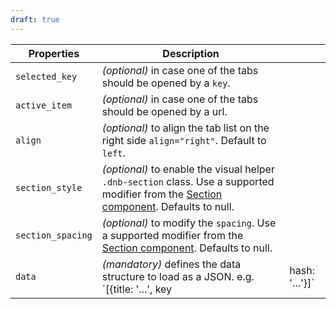 ```yaml
---
draft: true
---
```


| Properties        | Description                                                                                                                                                                       |     |
| ----------------- | --------------------------------------------------------------------------------------------------------------------------------------------------------------------------------- | --- |
| `selected_key`    | _(optional)_ in case one of the tabs should be opened by a `key`.                                                                                                                 |     |
| `active_item`     | _(optional)_ in case one of the tabs should be opened by a url.                                                                                                                   |     |
| `align`           | _(optional)_ to align the tab list on the right side `align="right"`. Default to `left`.                                                                                          |     |
| `section_style`   | _(optional)_ to enable the visual helper `.dnb-section` class. Use a supported modifier from the [Section component](/uilib/components/section#tab-properties). Defaults to null. |
| `section_spacing` | _(optional)_ to modify the `spacing`. Use a supported modifier from the [Section component](/uilib/components/section#tab-properties). Defaults to null.                          |
| `data`            | _(mandatory)_ defines the data structure to load as a JSON. e.g. `[{title: '...', key|hash: '...'}]`                                                                              |     |
